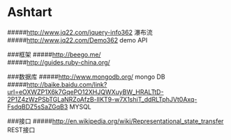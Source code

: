 # Ashtart

#####http://www.jq22.com/jquery-info362 瀑布流
#####http://www.jq22.com/Demo362 demo API

###框架
#####http://beego.me/  
#####http://guides.ruby-china.org/

###数据库
#####http://www.mongodb.org/ mongo DB
#####http://baike.baidu.com/link?url=eOXWZP1X6k7GqePO12XHJQWXuyBW_HRALTtD-2P1Z4zWzPSbTGLaNRZoAfzB-lIKT9-w7X1shiT_ddRLTphJVt0Axq-FsdqBDZ5sSaZGqB3 MYSQL

###接口
#####http://en.wikipedia.org/wiki/Representational_state_transfer REST接口

